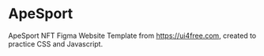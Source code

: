 # ApeSport

ApeSport NFT Figma Website Template from https://ui4free.com, created to practice CSS and Javascript.